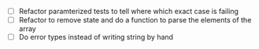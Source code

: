 - [ ] Refactor paramterized tests to tell where which exact case is failing
- [ ] Refactor to remove state and do a function to parse the elements of the array
- [ ] Do error types instead of writing string by hand
